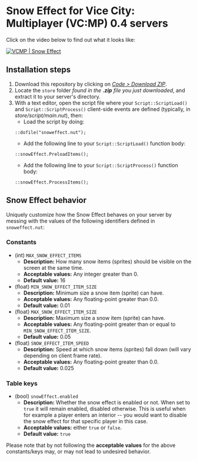 # Snow Effect for Vice City: Multiplayer (VC:MP) 0.4 servers
Click on the video below to find out what it looks like:

[![VCMP | Snow Effect](https://img.youtube.com/vi/x6P7o-JqYB8/0.jpg)](https://www.youtube.com/watch?v=x6P7o-JqYB8)

## Installation steps
1. Download this repository by clicking on
[*Code > Download ZIP*](https://github.com/sfwidde/vcmp-snow-effect/archive/refs/heads/main.zip).
2. Locate the `store` folder *found in the **.zip** file you just downloaded*,
and extract it to your server's directory.
3. With a text editor, open the script file where your `Script::ScriptLoad()`
and `Script::ScriptProcess()` client-side events are defined (typically, in
*store/script/main.nut*), then:
	- Load the script by doing:
	```
	::dofile("snoweffect.nut");
	```
	- Add the following line to your `Script::ScriptLoad()` function body:
	```
	::snowEffect.PreloadItems();
	```
	- Add the following line to your `Script::ScriptProcess()` function body:
	```
	::snowEffect.ProcessItems();
	```

## Snow Effect behavior
Uniquely customize how the Snow Effect behaves on your server by messing with
the values of the following identifiers defined in `snoweffect.nut`:

### Constants
- (int) `MAX_SNOW_EFFECT_ITEMS`
	- **Description:** How many snow items (sprites) should be visible on the
	screen at the same time.
	- **Acceptable values:** Any integer greater than 0.
	- **Default value:** 16
- (float) `MIN_SNOW_EFFECT_ITEM_SIZE`
	- **Description:** Minimum size a snow item (sprite) can have.
	- **Acceptable values:** Any floating-point greater than 0.0.
	- **Default value:** 0.01
- (float) `MAX_SNOW_EFFECT_ITEM_SIZE`
	- **Description:** Maximum size a snow item (sprite) can have.
	- **Acceptable values:** Any floating-point greater than or equal to
	`MIN_SNOW_EFFECT_ITEM_SIZE`.
	- **Default value:** 0.05
- (float) `SNOW_EFFECT_ITEM_SPEED`
	- **Description:** Speed at which snow items (sprites) fall down (will vary
	depending on client frame rate).
	- **Acceptable values:** Any floating-point greater than 0.0.
	- **Default value:** 0.025

### Table keys
- (bool) `snowEffect.enabled`
	- **Description:** Whether the snow effect is enabled or not. When set to
	`true` it will remain enabled, disabled otherwise. This is useful when for
	example a player enters an interior -- you would want to disable the snow
	effect for that specific player in this case.
	- **Acceptable values:** either `true` or `false`.
	- **Default value:** `true`

Please note that by not following the **acceptable values** for the above
constants/keys may, or may not lead to undesired behavior.
